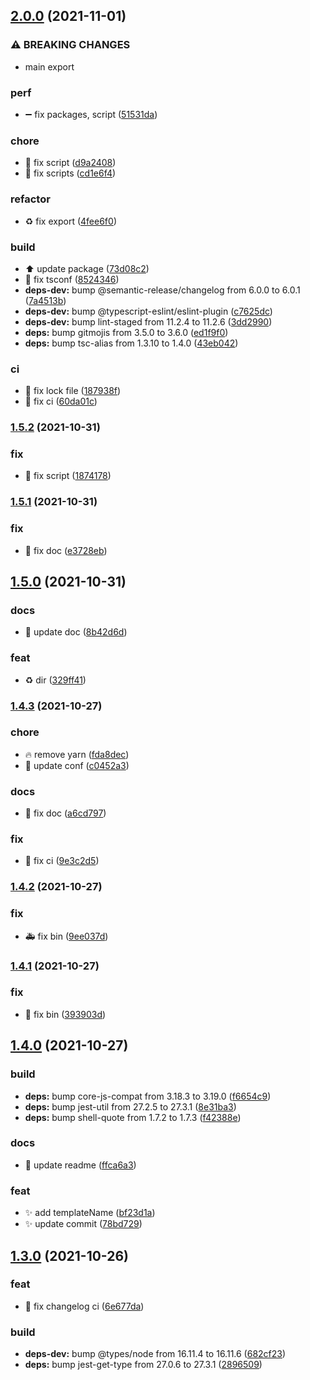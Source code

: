 ## [2.0.0](https://github.com/baronTommy/interactive-commit/compare/v1.5.2...v2.0.0) (2021-11-01)


### ⚠ BREAKING CHANGES

* main export

### perf

* :heavy_minus_sign: fix packages, script ([51531da](https://github.com/baronTommy/interactive-commit/commit/51531da8db4eb15adeb924aef8861030400366fe))


### chore

* :hammer: fix script ([d9a2408](https://github.com/baronTommy/interactive-commit/commit/d9a2408c4186eff04164369209a48a63cf3c0f00))
* :hammer: fix scripts ([cd1e6f4](https://github.com/baronTommy/interactive-commit/commit/cd1e6f47efbb030a848286ad49ff5a2acc27a274))


### refactor

* :recycle: fix export ([4fee6f0](https://github.com/baronTommy/interactive-commit/commit/4fee6f082fa68365c54e2a701490215d315ae7dd))


### build

* :arrow_up: update package ([73d08c2](https://github.com/baronTommy/interactive-commit/commit/73d08c2f8947aa87ea548e03500a42b8515cbe6a))
* :wrench: fix tsconf ([8524346](https://github.com/baronTommy/interactive-commit/commit/8524346f3296fcde1e4a34d3fbaba5e03c56bcbf))
* **deps-dev:** bump @semantic-release/changelog from 6.0.0 to 6.0.1 ([7a4513b](https://github.com/baronTommy/interactive-commit/commit/7a4513ba46011d81cd0719cba1206735c8011244))
* **deps-dev:** bump @typescript-eslint/eslint-plugin ([c7625dc](https://github.com/baronTommy/interactive-commit/commit/c7625dc7d91a52311ccdf5a05feffc8672cc770b))
* **deps-dev:** bump lint-staged from 11.2.4 to 11.2.6 ([3dd2990](https://github.com/baronTommy/interactive-commit/commit/3dd2990f27cc6540549f390e64b960dd34637fc4))
* **deps:** bump gitmojis from 3.5.0 to 3.6.0 ([ed1f9f0](https://github.com/baronTommy/interactive-commit/commit/ed1f9f06247e7c8971b737c3e2d4f3dbcf944bf5))
* **deps:** bump tsc-alias from 1.3.10 to 1.4.0 ([43eb042](https://github.com/baronTommy/interactive-commit/commit/43eb042a58f85dcf7c9de34e9f5062b12acaba65))


### ci

* :bug: fix lock file ([187938f](https://github.com/baronTommy/interactive-commit/commit/187938fea8ee02cc541aec45be5ce9f4675714c1))
* :construction_worker: fix ci ([60da01c](https://github.com/baronTommy/interactive-commit/commit/60da01cbb24e5484a7a1f4d65462fa3fac014332))

### [1.5.2](https://github.com/baronTommy/interactive-commit/compare/v1.5.1...v1.5.2) (2021-10-31)

### fix

- :bug: fix script ([1874178](https://github.com/baronTommy/interactive-commit/commit/1874178737e526a749ca3872c119a599a1614c3a))

### [1.5.1](https://github.com/baronTommy/interactive-commit/compare/v1.5.0...v1.5.1) (2021-10-31)

### fix

- :memo: fix doc ([e3728eb](https://github.com/baronTommy/interactive-commit/commit/e3728eb051636078a95edd121df78a25a350610c))

## [1.5.0](https://github.com/baronTommy/interactive-commit/compare/v1.4.3...v1.5.0) (2021-10-31)

### docs

- :memo: update doc ([8b42d6d](https://github.com/baronTommy/interactive-commit/commit/8b42d6d38a325a35cbf3f76aa98378fe5f2d53bf))

### feat

- :recycle: dir ([329ff41](https://github.com/baronTommy/interactive-commit/commit/329ff4130bfe74c9cf77027b0ba523669dcbec1a))

### [1.4.3](https://github.com/baronTommy/interactive-commit/compare/v1.4.2...v1.4.3) (2021-10-27)

### chore

- :fire: remove yarn ([fda8dec](https://github.com/baronTommy/interactive-commit/commit/fda8decf6e24eff2d5cd954b2f5b6bee3101f7b8))
- :wrench: update conf ([c0452a3](https://github.com/baronTommy/interactive-commit/commit/c0452a3d3ce9bc251269fcb72a10c27b3eb317ba))

### docs

- :memo: fix doc ([a6cd797](https://github.com/baronTommy/interactive-commit/commit/a6cd797ceb4c7f435db14a4a84b88c3349b6931e))

### fix

- :bug: fix ci ([9e3c2d5](https://github.com/baronTommy/interactive-commit/commit/9e3c2d5dedc073ca2d7ebc9f4aec7450967d77cf))

### [1.4.2](https://github.com/baronTommy/interactive-commit/compare/v1.4.1...v1.4.2) (2021-10-27)

### fix

- :ambulance: fix bin ([9ee037d](https://github.com/baronTommy/interactive-commit/commit/9ee037d9e4ec7d650b1c782c4acd3ffc8e8855ca))

### [1.4.1](https://github.com/baronTommy/interactive-commit/compare/v1.4.0...v1.4.1) (2021-10-27)

### fix

- :bug: fix bin ([393903d](https://github.com/baronTommy/interactive-commit/commit/393903dbdb0fb67ddb50e8663e0855e4991fe4fc))

## [1.4.0](https://github.com/baronTommy/interactive-commit/compare/v1.3.0...v1.4.0) (2021-10-27)

### build

- **deps:** bump core-js-compat from 3.18.3 to 3.19.0 ([f6654c9](https://github.com/baronTommy/interactive-commit/commit/f6654c987a2a0abebee8083d791b2e177e337147))
- **deps:** bump jest-util from 27.2.5 to 27.3.1 ([8e31ba3](https://github.com/baronTommy/interactive-commit/commit/8e31ba30cfb7b3620baa056d318e75ad1d861922))
- **deps:** bump shell-quote from 1.7.2 to 1.7.3 ([f42388e](https://github.com/baronTommy/interactive-commit/commit/f42388ed94adcd717e1dd252ce0a79ea8dff50f5))

### docs

- :memo: update readme ([ffca6a3](https://github.com/baronTommy/interactive-commit/commit/ffca6a364838b0f8ddcadec2a93a09cb84b9a396))

### feat

- :sparkles: add templateName ([bf23d1a](https://github.com/baronTommy/interactive-commit/commit/bf23d1a53c783792fc315471b75179ac96b17d62))
- :sparkles: update commit ([78bd729](https://github.com/baronTommy/interactive-commit/commit/78bd72921655b4e74b4d65b29210507985c06971))

## [1.3.0](https://github.com/baronTommy/interactive-commit/compare/v1.2.0...v1.3.0) (2021-10-26)

### feat

- :construction_worker: fix changelog ci ([6e677da](https://github.com/baronTommy/interactive-commit/commit/6e677dadc773ed414919798d1cf689a4eb3b05f3))

### build

- **deps-dev:** bump @types/node from 16.11.4 to 16.11.6 ([682cf23](https://github.com/baronTommy/interactive-commit/commit/682cf2301478cd9d86ade8eab886ec75c5d64ec4))
- **deps:** bump jest-get-type from 27.0.6 to 27.3.1 ([2896509](https://github.com/baronTommy/interactive-commit/commit/2896509bfa24e139444f56bfba6a84d0a55c9346))
